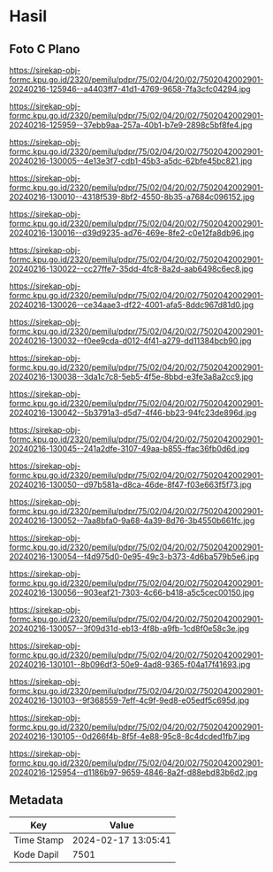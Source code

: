 # Hasil

## Foto C Plano

https://sirekap-obj-formc.kpu.go.id/2320/pemilu/pdpr/75/02/04/20/02/7502042002901-20240216-125946--a4403ff7-41d1-4769-9658-7fa3cfc04294.jpg

https://sirekap-obj-formc.kpu.go.id/2320/pemilu/pdpr/75/02/04/20/02/7502042002901-20240216-125959--37ebb9aa-257a-40b1-b7e9-2898c5bf8fe4.jpg

https://sirekap-obj-formc.kpu.go.id/2320/pemilu/pdpr/75/02/04/20/02/7502042002901-20240216-130005--4e13e3f7-cdb1-45b3-a5dc-62bfe45bc821.jpg

https://sirekap-obj-formc.kpu.go.id/2320/pemilu/pdpr/75/02/04/20/02/7502042002901-20240216-130010--4318f539-8bf2-4550-8b35-a7684c096152.jpg

https://sirekap-obj-formc.kpu.go.id/2320/pemilu/pdpr/75/02/04/20/02/7502042002901-20240216-130016--d39d9235-ad76-469e-8fe2-c0e12fa8db96.jpg

https://sirekap-obj-formc.kpu.go.id/2320/pemilu/pdpr/75/02/04/20/02/7502042002901-20240216-130022--cc27ffe7-35dd-4fc8-8a2d-aab6498c6ec8.jpg

https://sirekap-obj-formc.kpu.go.id/2320/pemilu/pdpr/75/02/04/20/02/7502042002901-20240216-130026--ce34aae3-df22-4001-afa5-8ddc967d81d0.jpg

https://sirekap-obj-formc.kpu.go.id/2320/pemilu/pdpr/75/02/04/20/02/7502042002901-20240216-130032--f0ee9cda-d012-4f41-a279-dd11384bcb90.jpg

https://sirekap-obj-formc.kpu.go.id/2320/pemilu/pdpr/75/02/04/20/02/7502042002901-20240216-130038--3da1c7c8-5eb5-4f5e-8bbd-e3fe3a8a2cc9.jpg

https://sirekap-obj-formc.kpu.go.id/2320/pemilu/pdpr/75/02/04/20/02/7502042002901-20240216-130042--5b3791a3-d5d7-4f46-bb23-94fc23de896d.jpg

https://sirekap-obj-formc.kpu.go.id/2320/pemilu/pdpr/75/02/04/20/02/7502042002901-20240216-130045--241a2dfe-3107-49aa-b855-ffac36fb0d6d.jpg

https://sirekap-obj-formc.kpu.go.id/2320/pemilu/pdpr/75/02/04/20/02/7502042002901-20240216-130050--d97b581a-d8ca-46de-8f47-f03e663f5f73.jpg

https://sirekap-obj-formc.kpu.go.id/2320/pemilu/pdpr/75/02/04/20/02/7502042002901-20240216-130052--7aa8bfa0-9a68-4a39-8d76-3b4550b661fc.jpg

https://sirekap-obj-formc.kpu.go.id/2320/pemilu/pdpr/75/02/04/20/02/7502042002901-20240216-130054--f4d975d0-0e95-49c3-b373-4d6ba579b5e6.jpg

https://sirekap-obj-formc.kpu.go.id/2320/pemilu/pdpr/75/02/04/20/02/7502042002901-20240216-130056--903eaf21-7303-4c66-b418-a5c5cec00150.jpg

https://sirekap-obj-formc.kpu.go.id/2320/pemilu/pdpr/75/02/04/20/02/7502042002901-20240216-130057--3f09d31d-eb13-4f8b-a9fb-1cd8f0e58c3e.jpg

https://sirekap-obj-formc.kpu.go.id/2320/pemilu/pdpr/75/02/04/20/02/7502042002901-20240216-130101--8b096df3-50e9-4ad8-9365-f04a17f41693.jpg

https://sirekap-obj-formc.kpu.go.id/2320/pemilu/pdpr/75/02/04/20/02/7502042002901-20240216-130103--9f368559-7eff-4c9f-9ed8-e05edf5c695d.jpg

https://sirekap-obj-formc.kpu.go.id/2320/pemilu/pdpr/75/02/04/20/02/7502042002901-20240216-130105--0d266f4b-8f5f-4e88-95c8-8c4dcded1fb7.jpg

https://sirekap-obj-formc.kpu.go.id/2320/pemilu/pdpr/75/02/04/20/02/7502042002901-20240216-125954--d1186b97-9659-4846-8a2f-d88ebd83b6d2.jpg


## Metadata

| Key        | Value               |
| ---------- | ------------------- |
| Time Stamp | 2024-02-17 13:05:41 |
| Kode Dapil | 7501                |



